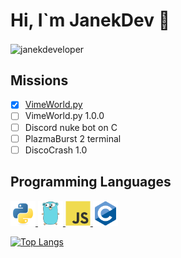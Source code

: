 #     Hi, I`m JanekDev 👋

<!--
**xtraswed/xtraswed** is a ✨ _special_ ✨ repository because its `README.md` (this file) appears on your GitHub profile.

Here are some ideas to get you started:

- 🔭 I’m currently working on ...
- 🌱 I’m currently learning ...
- 👯 I’m looking to collaborate on ...
- 🤔 I’m looking for help with ...
- 💬 Ask me about ...
- 📫 How to reach me: ...
- 😄 Pronouns: ...
- ⚡ Fun fact: ...
-->
<p>
    <img align="center" src="https://github-readme-stats.vercel.app/api?username=janekdeveloper&show_icons=true&locale=en&count_private=true" alt="janekdeveloper" />
</p>

##    Missions
- [x] [VimeWorld.py](https://github.com/janekdeveloper/vimeworld)
- [ ] VimeWorld.py 1.0.0
- [ ] Discord nuke bot on C
- [ ] PlazmaBurst 2 terminal
- [ ] DiscoCrash 1.0
<!--
## Organisations
Organizations I`m a owner of:
* []()
-->
## Programming Languages
<p align="left">
    <a href="https://www.python.org"> <img src="https://raw.githubusercontent.com/devicons/devicon/master/icons/python/python-original.svg" alt="python" width="40" height="40"/> </a>
    <a href="https://golang.org"> <img src="https://raw.githubusercontent.com/devicons/devicon/master/icons/go/go-original.svg" alt="go" width="40" height="40"/> </a>
    <a href="https://www.javascript.com"> <img src="https://raw.githubusercontent.com/devicons/devicon/master/icons/javascript/javascript-original.svg" alt="javascript" width="40" height="40"/> </a>
    <a href="https://webstore.ansi.org/Standards/INCITS/INCITSISOIEC98992012"> <img src="https://raw.githubusercontent.com/devicons/devicon/master/icons/c/c-original.svg" alt="c" width="40" height="40"/> </a> 
</p>

[![Top Langs](https://github-readme-stats.vercel.app/api/top-langs/?username=janekdeveloper&layout=donut-vertical)](https://github.com/anuraghazra/github-readme-stats)
